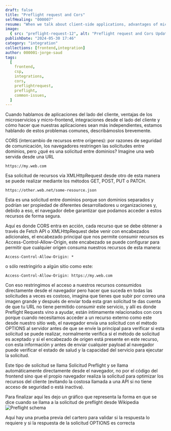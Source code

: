```yaml
---
draft: false
title: "Preflight request and Cors"
selfHealing: "000007"
resume: "When we talk about client-side applications, advantages of microservices and micro-frontend, integrations from the client-side, and make our apps more independent we are talking about these common issues"
image:
  { src: "preflight-request-12", alt: "Preflight request and Cors Updated" }
publishDate: "2024-05-30 17:46"
category: "integration"
collections: [frontend,integration]
author: 000001-jorge-saud
tags:
  [
    frontend,
    csp,
    integrations,
    cors,
    preflightrequest,
    preflight,
    common-issues,
  ]
---
```


Cuando hablamos de aplicaciones del lado del cliente, ventajas de los microservicios y micro-frontend, integraciones desde el lado del cliente y cómo hacer que nuestras aplicaciones sean más independientes, estamos hablando de estos problemas comunes, describámoslos brevemente.

CORS (intercambio de recursos entre orígenes): por razones de seguridad de comunicación, los navegadores restringen las solicitudes entre dominios, pero ¿qué es una solicitud entre dominios? Imagine una web servida desde una URL

`https://my.web.com`

Esa solicitud de recursos vía XMLHttpRequest desde otro de esta manera se puede realizar mediante los métodos GET, POST, PUT o PATCH.

`https://other.web.net/some-resource.json`

Esta es una solicitud entre dominios porque son dominios separados y podrían ser propiedad de diferentes desarrolladores u organizaciones y, debido a eso, el navegador debe garantizar que podamos acceder a estos recursos de forma segura.

Aquí es donde CORS entra en acción, cada recurso que se debe obtener a través de Fetch API o XMLHttpRequest debe venir con encabezados adicionales, el encabezado principal que nos permite consumir recursos es Access-Control-Allow-Origin, este encabezado se puede configurar para permitir que cualquier origen consuma nuestros recursos de esta manera:

`Access-Control-Allow-Origin: *`

o sólo restringirlo a algún sitio como este:

`Access-Control-Allow-Origin: https://my.web.com`

Con eso restringimos el acceso a nuestros recursos consumidos directamente desde el navegador pero hacer que suceda en todas las solicitudes a veces es costoso, imagina que tienes que subir por correo una imagen grande y después de enviar toda esta gran solicitud te das cuenta de que tu URL no tiene permitido consumir este servicio, y allí es donde Preflight Requests vino a ayudar, están íntimamente relacionados con cors porque cuando necesitamos acceder a un recurso externo como este desde nuestro sitio web, el navegador envía una solicitud con el método OPTIONS al servidor antes de que se envíe la principal para verificar si esta solicitud se puede realizar, normalmente verifica si el método de solicitud es aceptado y si el encabezado de origen está presente en este recurso, con esta información y antes de enviar cualquier payload al navegador puede verificar el estado de salud y la capacidad del servicio para ejecutar la solicitud.

Este tipo de solicitud se llama Solicitud Preflight y se llama automáticamente directamente desde el navegador, no por el código del frontend sino que el propio navegador realiza la solicitud para optimizar los recursos del cliente (evitando la costosa llamada a una API si no tiene acceso de seguridad o está inactiva).

Para finalizar aquí les dejo un gráfico que representa la forma en que se dice cuando se llama a la solicitud de preflight desde Wikipedia![Preflight schema](https://res.cloudinary.com/giorgiosaud/image/upload/f_auto/q_auto/ar_1.0,c_auto,g_auto/v1/notebook-posts/preflight-request-12?_a=DATAdtIIZAA0)

Aquí hay una prueba previa del cartero para validar si la respuesta lo requiere y si la respuesta de la solicitud OPTIONS es correcta

<script src="https://gist.github.com/Giorgiosaud/b01d2da46090f35ebbac533f1f0959b8.js"></script>
